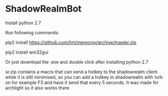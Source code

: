 # ShadowRealmBot

Install python 2.7

Run following commands: 

pip2 install https://github.com/hrt/memorpy/archive/master.zip

pip2 install win32gui

Or just download the .exe and double click after installing python 2.7

sr.zip contains a macro that can send a hotkey to the shadowrealm client while it is still minimised, so you can add a hotkey in shadowrealm with !orb on for example F3 and have it send that every 5 seconds. It was made for archlight so it also works there

